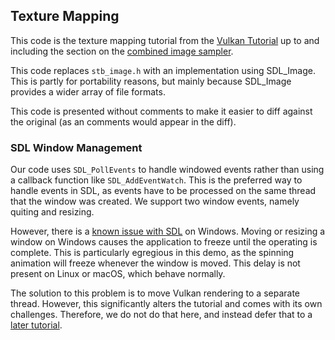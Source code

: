 Texture Mapping
--------

This code is the texture mapping tutorial from the 
[Vulkan Tutorial](https://vulkan-tutorial.com) up to and including the section 
on the [combined image sampler](https://vulkan-tutorial.com/Texture_mapping/Combined_image_sampler). 

This code replaces `stb_image.h` with an implementation using SDL_Image. This
is partly for portability reasons, but mainly because SDL_Image provides a 
wider array of file formats.

This code is presented without comments to make it easier to diff against 
the original (as an comments would appear in the diff).

### SDL Window Management

Our code uses `SDL_PollEvents` to handle windowed events rather than using a 
callback function like `SDL_AddEventWatch`. This is the preferred way to 
handle events in SDL, as events have to be processed on the same thread that
the window was created. We support two window events, namely quiting and 
resizing.

However, there is a [known issue with SDL](https://github.com/libsdl-org/SDL/issues/1059)
on Windows. Moving or resizing a window on Windows causes the application 
to freeze until the operating is complete. This is particularly egregious 
in this demo, as the spinning animation will freeze whenever the window is
moved. This delay is not present on Linux or macOS, which behave normally.

The solution to this problem is to move Vulkan rendering to a separate 
thread. However, this significantly alters the tutorial and comes with its
own challenges. Therefore, we do not do that here, and instead defer that
to a [later tutorial](../tutorial10/README.md).
